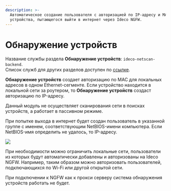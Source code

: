 ```yaml
---
description: >-
  Автоматическое создание пользователя с авторизацией по IP-адресу и MAC-адресу для
  устройства, пытающегося выйти в интернет через Ideco NGFW.
---
```


# Обнаружение устройств

Название службы раздела **Обнаружение устройств**: `ideco-netscan-backend`. \
Список служб для других разделов доступен по [ссылке](/settings/server-management/terminal.md).

**Обнаружение устройств** создает авторизацию по MAC для локальных адресов в одном Ethernet-сегменте. Если устройство находится в локальной сети за роутером, то **Обнаружение устройств** создаст авторизацию по IP-адресу.

Данный модуль не осуществляет сканирования сети в поисках устройств, а работает в пассивном режиме.

При попытке выхода в интернет будет создан пользователь в указанной группе с именем, соответствующим NetBIOS-имени компьютера. Если NetBIOS-имя определить не удалось, то IP-адресу.

![](/.gitbook/assets/device-discovery.png)

При необходимости можно ограничить локальные сети, пользователи из которых будут автоматически добавлены и авторизованы на Ideco NGFW. Например, таким образом можно авторизовать пользователей, подключающихся по Wi-Fi или другой открытой сети.

При подключении к NGFW как к прокси серверу система обнаружения устройств работать не будет.
